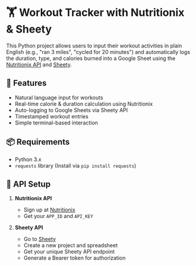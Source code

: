 # 🏋️ Workout Tracker with Nutritionix & Sheety

This Python project allows users to input their workout activities in plain English (e.g., "ran 3 miles", "cycled for 20 minutes") and automatically logs the duration, type, and calories burned into a Google Sheet using the [Nutritionix API](https://www.nutritionix.com/business/api) and [Sheety](https://sheety.co/).

## 🚀 Features

- Natural language input for workouts
- Real-time calorie & duration calculation using Nutritionix
- Auto-logging to Google Sheets via Sheety API
- Timestamped workout entries
- Simple terminal-based interaction

## 📦 Requirements

- Python 3.x
- `requests` library (Install via `pip install requests`)

## 🔑 API Setup

1. **Nutritionix API**
   - Sign up at [Nutritionix](https://developer.nutritionix.com/)
   - Get your `APP_ID` and `API_KEY`

2. **Sheety API**
   - Go to [Sheety](https://sheety.co/)
   - Create a new project and spreadsheet
   - Get your unique Sheety API endpoint
   - Generate a Bearer token for authorization

